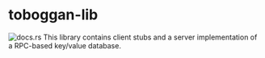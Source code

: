 # toboggan-lib
![docs.rs](https://img.shields.io/docsrs/toboggan-lib)
This library contains client stubs and a server implementation of a RPC-based key/value database.
